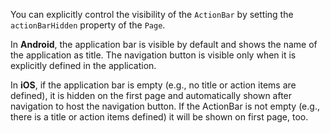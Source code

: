 You can explicitly control the visibility of the `ActionBar` by setting the `actionBarHidden` property of the `Page`.

<snippet id='action-bar-hide-show-xml'/>
<snippet id='action-bar-hide-show-js'/>

In **Android**, the application bar is visible by default and shows the name of the application as title. The navigation button is visible only when it is explicitly defined in the application.

In **iOS**, if the application bar is empty (e.g., no title or action items are defined), it is hidden on the first page and automatically shown after navigation to host the navigation button. If the ActionBar is not empty (e.g., there is a title or action items defined) it will be shown on first page, too.
